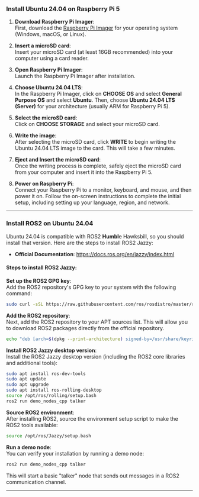 ### Install Ubuntu 24.04 on Raspberry Pi 5

1. **Download Raspberry Pi Imager**:  
   First, download the [Raspberry Pi Imager](https://www.raspberrypi.org/software/) for your operating system (Windows, macOS, or Linux).

2. **Insert a microSD card**:  
   Insert your microSD card (at least 16GB recommended) into your computer using a card reader.

3. **Open Raspberry Pi Imager**:  
   Launch the Raspberry Pi Imager after installation.

4. **Choose Ubuntu 24.04 LTS**:  
   In the Raspberry Pi Imager, click on **CHOOSE OS** and select **General Purpose OS** and select **Ubuntu**. Then, choose **Ubuntu 24.04 LTS (Server)** for your architecture (usually ARM for Raspberry Pi 5).

5. **Select the microSD card**:  
   Click on **CHOOSE STORAGE** and select your microSD card.

6. **Write the image**:  
   After selecting the microSD card, click **WRITE** to begin writing the Ubuntu 24.04 LTS image to the card. This will take a few minutes.

7. **Eject and Insert the microSD card**:  
   Once the writing process is complete, safely eject the microSD card from your computer and insert it into the Raspberry Pi 5.

8. **Power on Raspberry Pi**:  
   Connect your Raspberry Pi to a monitor, keyboard, and mouse, and then power it on. Follow the on-screen instructions to complete the initial setup, including setting up your language, region, and network.

---

### Install ROS2 on Ubuntu 24.04

Ubuntu 24.04 is compatible with ROS2 **Humbl**e Hawksbill, so you should install that version. Here are the steps to install ROS2 Jazzy:

- **Official Documentation**: https://docs.ros.org/en/jazzy/index.html

#### Steps to install ROS2 Jazzy:

**Set up the ROS2 GPG key**:  
   Add the ROS2 repository's GPG key to your system with the following command:

   ```bash
   sudo curl -sSL https://raw.githubusercontent.com/ros/rosdistro/master/ros.key -o /usr/share/keyrings/ros-archive-keyring.gpg
   ```

**Add the ROS2 repository**:  
   Next, add the ROS2 repository to your APT sources list. This will allow you to download ROS2 packages directly from the official repository.

   ```bash
   echo "deb [arch=$(dpkg --print-architecture) signed-by=/usr/share/keyrings/ros-archive-keyring.gpg] http://packages.ros.org/ros2/ubuntu $(. /etc/os-release && echo $UBUNTU_CODENAME) main" | sudo tee /etc/apt/sources.list.d/ros2.list > /dev/null
   ```

**Install ROS2 Jazzy desktop version**:  
   Install the ROS2 Jazzy desktop version (including the ROS2 core libraries and additional tools):

   ```bash
   sudo apt install ros-dev-tools
   sudo apt update
   sudo apt upgrade
   sudo apt install ros-rolling-desktop
   source /opt/ros/rolling/setup.bash
   ros2 run demo_nodes_cpp talker
   ```

**Source ROS2 environment**:  
   After installing ROS2, source the environment setup script to make the ROS2 tools available:

   ```bash
   source /opt/ros/Jazzy/setup.bash
   ```

**Run a demo node**:  
   You can verify your installation by running a demo node:

   ```bash
   ros2 run demo_nodes_cpp talker
   ```

This will start a basic "talker" node that sends out messages in a ROS2 communication channel.

---


